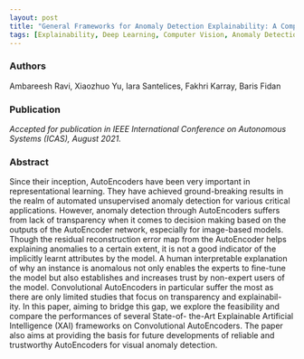 ```yaml
---
layout: post
title: "General Frameworks for Anomaly Detection Explainability: A Comparative Study"
tags: [Explainability, Deep Learning, Computer Vision, Anomaly Detection]
---
```


### Authors
Ambareesh Ravi, Xiaozhuo Yu, Iara Santelices, Fakhri Karray, Baris Fidan

### Publication
_Accepted for publication in IEEE International Conference on Autonomous Systems (ICAS), August 2021._


### Abstract
<p class="message">
Since their inception, AutoEncoders have been very important in representational learning. They have achieved
ground-breaking results in the realm of automated unsupervised anomaly detection for various critical applications.
However, anomaly detection through AutoEncoders suffers from lack of transparency when it comes to decision making
based on the outputs of the AutoEncoder network, especially for image-based models. Though the residual reconstruction
error map from the AutoEncoder helps explaining anomalies to a certain extent, it is not a good indicator of the implicitly
learnt attributes by the model. A human interpretable explanation of why an instance is anomalous not only enables the
experts to fine-tune the model but also establishes and increases trust by non-expert users of the model. Convolutional
AutoEncoders in particular suffer the most as there are only limited studies that focus on transparency and explainabil-
ity. In this paper, aiming to bridge this gap, we explore the feasibility and compare the performances of several State-of-
the-Art Explainable Artificial Intelligence (XAI) frameworks on Convolutional AutoEncoders. The paper also aims at
providing the basis for future developments of reliable and trustworthy AutoEncoders for visual anomaly detection.
</p>


